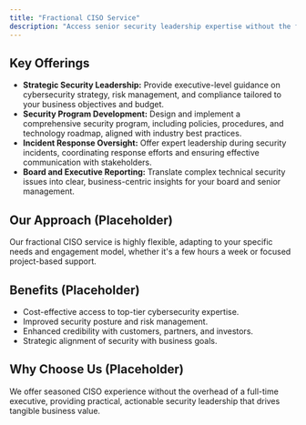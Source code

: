 ```yaml
---
title: "Fractional CISO Service"
description: "Access senior security leadership expertise without the full-time executive cost."
---
```


## Key Offerings

*   **Strategic Security Leadership:** Provide executive-level guidance on cybersecurity strategy, risk management, and compliance tailored to your business objectives and budget.
*   **Security Program Development:** Design and implement a comprehensive security program, including policies, procedures, and technology roadmap, aligned with industry best practices.
*   **Incident Response Oversight:** Offer expert leadership during security incidents, coordinating response efforts and ensuring effective communication with stakeholders.
*   **Board and Executive Reporting:** Translate complex technical security issues into clear, business-centric insights for your board and senior management.

## Our Approach (Placeholder)
Our fractional CISO service is highly flexible, adapting to your specific needs and engagement model, whether it's a few hours a week or focused project-based support.

## Benefits (Placeholder)
*   Cost-effective access to top-tier cybersecurity expertise.
*   Improved security posture and risk management.
*   Enhanced credibility with customers, partners, and investors.
*   Strategic alignment of security with business goals.

## Why Choose Us (Placeholder)
We offer seasoned CISO experience without the overhead of a full-time executive, providing practical, actionable security leadership that drives tangible business value.